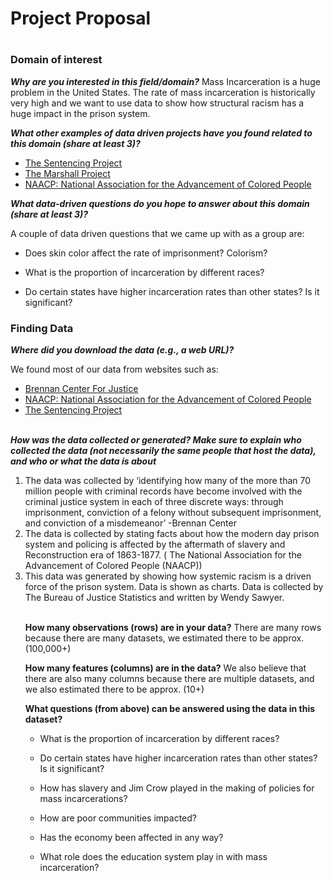 <h1>Project Proposal<h1>


<h3>Domain of interest</h3>

**_Why are you interested in this field/domain?_**
 Mass Incarceration is a huge problem in the United States. The rate of mass incarceration is historically very high and we want to use data to show how structural racism has a huge impact in the prison system.

 **_What other examples of data driven projects have you found related to this domain (share at least 3)?_**

- [The Sentencing Project](https://www.sentencingproject.org/issues/incarceration/) 
- [The Marshall Project](https://www.themarshallproject.org/records/617-mass-incarceration)
- [NAACP: National Association for the Advancement of Colored People](https://www.naacp.org/criminal-justice-fact-sheet/) 


**_What data-driven questions do you hope to answer about this domain (share at least 3)?_**

 A couple of data driven questions that we came up with as a group are:


-  Does skin color affect the rate of imprisonment? Colorism?

- What is the proportion of incarceration by different races?  

- Do certain states have higher incarceration rates than other states? Is it significant?



<h3>Finding Data</h3>

**_Where did you download the data (e.g., a web URL)?_**

We found most of our data from websites such as:

- [Brennan Center For Justice](https://www.brennancenter.org/our-work/research-reports/conviction-imprisonment-and-lost-earnings-how-involvement-criminal?ms=gad_prison%20statistics_465051828443_8626214133_111612472200&gclid=CjwKCAiAu8SABhAxEiwAsodSZMjLaiiFN08EqEb-NUtwvriX_fgG6QObNL9cyDPxCBZdyP9094egiBoClJQQAvD_BwE) </li>
- [NAACP: National Association for the Advancement of Colored People](https://www.naacp.org/criminal-justice-fact-sheet/)
- [The Sentencing Project](https://www.sentencingproject.org/issues/incarceration/)



\
**_How was the data collected or generated? Make sure to explain who collected the data (not necessarily the same people that host the data), and who or what the data is about_**

<ol>
<li> The data was collected by ‘identifying how many of the more than 70 million people with criminal records have become involved with the criminal justice system in each of three discrete ways: through imprisonment, conviction of a felony without subsequent imprisonment, and conviction of a misdemeanor’ -Brennan Center</li>
<li> The data is collected by stating facts about how the modern day prison system and policing is affected by the aftermath of slavery and Reconstruction era of 1863-1877. ( The National Association for the Advancement of Colored People (NAACP)) </li>
<li>This data was generated by showing how systemic racism is a driven force of the prison system. Data is shown as charts. Data is collected by The Bureau of Justice Statistics and written by Wendy Sawyer.  </li>

\
**How many observations (rows) are in your data?**
There are many rows because there are many datasets, we estimated there to be approx. (100,000+)

**How many features (columns) are in the data?**
We also believe that there are also many columns because there are multiple datasets, and we also estimated there to be approx. (10+)

**What questions (from above) can be answered using the data in this dataset?**


- What is the proportion of incarceration by different races?

- Do certain states have higher incarceration rates than other states? Is it significant?

- How has slavery and Jim Crow played in the making of policies for mass incarcerations?
- How are poor communities impacted?
- Has the economy been affected in any way?
- What role does the education system play in with mass incarceration?

<ol>
